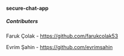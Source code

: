#### secure-chat-app
##### Contributers

Faruk Çolak - https://github.com/farukcolak53

Evrim Şahin - https://github.com/evrimsahin
